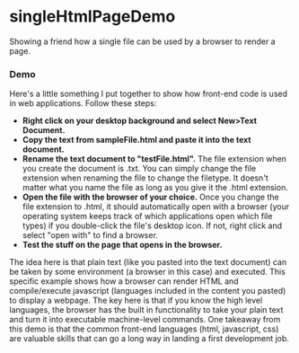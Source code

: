 # singleHtmlPageDemo
Showing a friend how a single file can be used by a browser to render a page.



### Demo
Here's a little something I put together to show how front-end code is used in web applications. Follow these steps:

- **Right click on your desktop background and select New>Text Document.** </br>
- **Copy the text from sampleFile.html and paste it into the text document.** </br>
- **Rename the text document to "testFile.html".** The file extension when you create the document is .txt. You can simply change the file extension when renaming the file to change the filetype. It doesn't matter what you name the file as long as you give it the .html extension. </br>
- **Open the file with the browser of your choice.** Once you change the file extension to .html, it should automatically open with a browser (your operating system keeps track of which applications open which file types) if you double-click the file's desktop icon. If not, right click and select "open with" to find a browser. </br>
- **Test the stuff on the page that opens in the browser.**

The idea here is that plain text (like you pasted into the text document) can be taken by some environment (a browser in this case) and executed. This specific example shows how a browser can render HTML and compile/execute javascript (languages included in the content you pasted) to display a webpage. The key here is that if you know the high level languages, the browser has the built in functionality to take your plain text and turn it into executable machine-level commands. One takeaway from this demo is that the common front-end languages (html, javascript, css) are valuable skills that can go a long way in landing a first development job.
